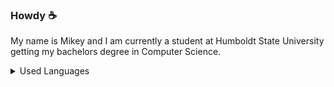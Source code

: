 ### Howdy ☕
My name is Mikey and I am currently a student at Humboldt State University getting my bachelors degree in Computer Science.

<details>
<summary>Used Languages</summary>
[![Top Langs](https://github-readme-stats.vercel.app/api/top-langs/?username=shpoopdy)](https://github.com/shpoopdy/github-readme-stats)
</details>

<!--
**shpoopdy/shpoopdy** is a ✨ _special_ ✨ repository because its `README.md` (this file) appears on your GitHub profile.

Here are some ideas to get you started:

- 🔭 I’m currently working on ...
- 🌱 I’m currently learning ...
- 👯 I’m looking to collaborate on ...
- 🤔 I’m looking for help with ...
- 💬 Ask me about ...
- 📫 How to reach me: ...
- 😄 Pronouns: ...
- ⚡ Fun fact: ...
-->
